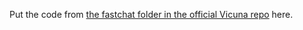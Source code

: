 Put the code from [the fastchat folder in the official Vicuna repo](https://github.com/lm-sys/FastChat/tree/main/fastchat) here. 
